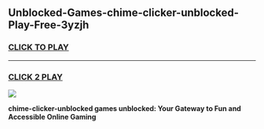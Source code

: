 
## Unblocked-Games-chime-clicker-unblocked-Play-Free-3yzjh
<h3>
<a href="https://premium76.site?title=chime-clicker-unblocked&ref=12A">CLICK TO PLAY</a></h3>
<hr>

<h3>
<a href="https://premium76.site?title=chime-clicker-unblocked&ref=12A">CLICK 2 PLAY</a>
  
</h3>

<a href="https://premium76.site?title=chime-clicker-unblocked&ref=12A"><img src="https://clearcache.store/games.png"></a>


**chime-clicker-unblocked games unblocked: Your Gateway to Fun and Accessible Online Gaming**
